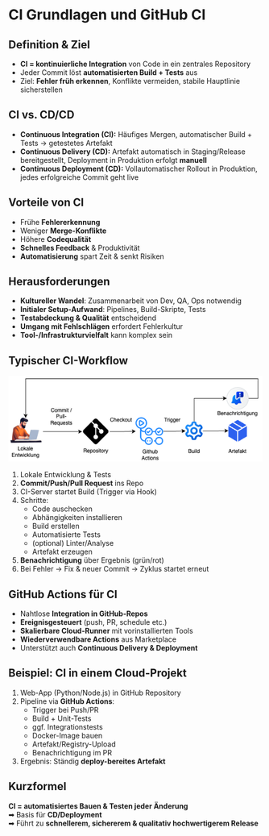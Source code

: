 # CI Grundlagen und GitHub CI

## Definition & Ziel
- **CI = kontinuierliche Integration** von Code in ein zentrales Repository  
- Jeder Commit löst **automatisierten Build + Tests** aus  
- Ziel: **Fehler früh erkennen**, Konflikte vermeiden, stabile Hauptlinie sicherstellen  

## CI vs. CD/CD
- **Continuous Integration (CI):** Häufiges Mergen, automatischer Build + Tests → getestetes Artefakt  
- **Continuous Delivery (CD):** Artefakt automatisch in Staging/Release bereitgestellt, Deployment in Produktion erfolgt **manuell**  
- **Continuous Deployment (CD):** Vollautomatischer Rollout in Produktion, jedes erfolgreiche Commit geht live  

## Vorteile von CI
- Frühe **Fehlererkennung**  
- Weniger **Merge-Konflikte**  
- Höhere **Codequalität**  
- **Schnelles Feedback** & Produktivität  
- **Automatisierung** spart Zeit & senkt Risiken

## Herausforderungen
- **Kultureller Wandel**: Zusammenarbeit von Dev, QA, Ops notwendig  
- **Initialer Setup-Aufwand**: Pipelines, Build-Skripte, Tests  
- **Testabdeckung & Qualität** entscheidend  
- **Umgang mit Fehlschlägen** erfordert Fehlerkultur  
- **Tool-/Infrastrukturvielfalt** kann komplex sein 

## Typischer CI-Workflow

![CI_Ablauf](Pictures/ci_ablauf.png)

1. Lokale Entwicklung & Tests  
2. **Commit/Push/Pull Request** ins Repo  
3. CI-Server startet Build (Trigger via Hook)  
4. Schritte:  
   - Code auschecken  
   - Abhängigkeiten installieren  
   - Build erstellen  
   - Automatisierte Tests  
   - (optional) Linter/Analyse  
   - Artefakt erzeugen  
5. **Benachrichtigung** über Ergebnis (grün/rot)  
6. Bei Fehler → Fix & neuer Commit → Zyklus startet erneut

## GitHub Actions für CI
- Nahtlose **Integration in GitHub-Repos**  
- **Ereignisgesteuert** (push, PR, schedule etc.)  
- **Skalierbare Cloud-Runner** mit vorinstallierten Tools  
- **Wiederverwendbare Actions** aus Marketplace  
- Unterstützt auch **Continuous Delivery & Deployment**

## Beispiel: CI in einem Cloud-Projekt
1. Web-App (Python/Node.js) in GitHub Repository  
2. Pipeline via **GitHub Actions**:  
   - Trigger bei Push/PR  
   - Build + Unit-Tests  
   - ggf. Integrationstests  
   - Docker-Image bauen  
   - Artefakt/Registry-Upload  
   - Benachrichtigung im PR  
3. Ergebnis: Ständig **deploy-bereites Artefakt**

## Kurzformel
**CI = automatisiertes Bauen & Testen jeder Änderung**  
➡ Basis für **CD/Deployment**  
➡ Führt zu **schnellerem, sichererem & qualitativ hochwertigerem Release**
